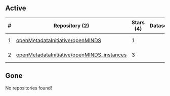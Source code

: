 ## Active
| # | Repository (2) | Stars (4) | Dataset | `run` (2) | `containers-run` | Last Modified |
| --- | --- | --- | --- | --- | --- | --- |
| 1 | [openMetadataInitiative/openMINDS](https://github.com/openMetadataInitiative/openMINDS) | 1 |  | :heavy_check_mark: |  | 2025-04-16 07:26:42+00:00 |
| 2 | [openMetadataInitiative/openMINDS_instances](https://github.com/openMetadataInitiative/openMINDS_instances) | 3 |  | :heavy_check_mark: |  | 2025-05-13 15:31:47+00:00 |

## Gone
No repositories found!
